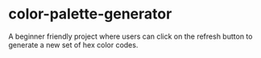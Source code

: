 # color-palette-generator
A beginner friendly project where users can click on the refresh button to generate a new set of hex color codes.
